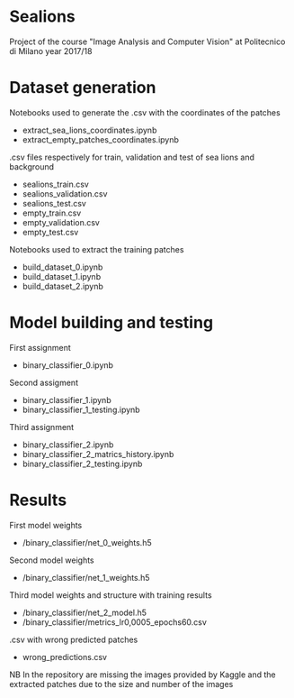 # Sealions
Project of the course "Image Analysis and Computer Vision" at Politecnico di Milano year 2017/18

# Dataset generation
Notebooks used to generate the .csv with the coordinates of the patches
- extract_sea_lions_coordinates.ipynb
- extract_empty_patches_coordinates.ipynb

.csv files respectively for train, validation and test of sea lions and background
- sealions_train.csv
- sealions_validation.csv
- sealions_test.csv
- empty_train.csv
- empty_validation.csv
- empty_test.csv

Notebooks used to extract the training patches
- build_dataset_0.ipynb
- build_dataset_1.ipynb
- build_dataset_2.ipynb

# Model building and testing
First assignment
- binary_classifier_0.ipynb

Second assigment
- binary_classifier_1.ipynb
- binary_classifier_1_testing.ipynb

Third assignment
- binary_classifier_2.ipynb
- binary_classifier_2_matrics_history.ipynb
- binary_classifier_2_testing.ipynb

# Results
First model weights
- /binary_classifier/net_0_weights.h5

Second model weights
- /binary_classifier/net_1_weights.h5

Third model weights and structure with training results
- /binary_classifier/net_2_model.h5
- /binary_classifier/metrics_lr0,0005_epochs60.csv

.csv with wrong predicted patches
- wrong_predictions.csv

NB In the repository are missing the images provided by Kaggle and the extracted patches due to the size and number of the images
